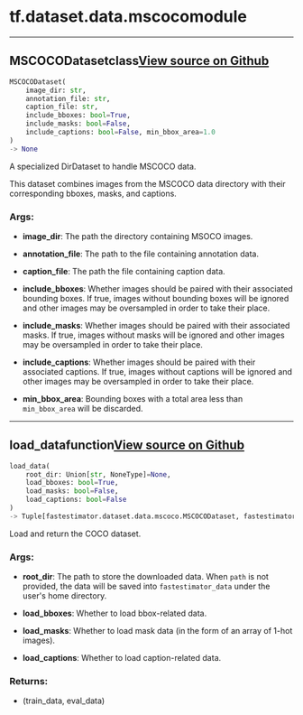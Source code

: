 # tf.dataset.data.mscoco<span class="tag">module</span>

---

## MSCOCODataset<span class="tag">class</span><a class="sourcelink" href=https://github.com/fastestimator/fastestimator/blob/r1.1/fastestimator/dataset/data/mscoco.py/#L34-L157>View source on Github</a>
```python
MSCOCODataset(
	image_dir: str,
	annotation_file: str,
	caption_file: str,
	include_bboxes: bool=True,
	include_masks: bool=False,
	include_captions: bool=False, min_bbox_area=1.0
)
-> None
```
A specialized DirDataset to handle MSCOCO data.

This dataset combines images from the MSCOCO data directory with their corresponding bboxes, masks, and captions.


<h3>Args:</h3>


* **image_dir**: The path the directory containing MSOCO images.

* **annotation_file**: The path to the file containing annotation data.

* **caption_file**: The path the file containing caption data.

* **include_bboxes**: Whether images should be paired with their associated bounding boxes. If true, images without bounding boxes will be ignored and other images may be oversampled in order to take their place.

* **include_masks**: Whether images should be paired with their associated masks. If true, images without masks will be ignored and other images may be oversampled in order to take their place.

* **include_captions**: Whether images should be paired with their associated captions. If true, images without captions will be ignored and other images may be oversampled in order to take their place.

* **min_bbox_area**: Bounding boxes with a total area less than `min_bbox_area` will be discarded.

---

## load_data<span class="tag">function</span><a class="sourcelink" href=https://github.com/fastestimator/fastestimator/blob/r1.1/fastestimator/dataset/data/mscoco.py/#L160-L220>View source on Github</a>
```python
load_data(
	root_dir: Union[str, NoneType]=None,
	load_bboxes: bool=True,
	load_masks: bool=False,
	load_captions: bool=False
)
-> Tuple[fastestimator.dataset.data.mscoco.MSCOCODataset, fastestimator.dataset.data.mscoco.MSCOCODataset]
```
Load and return the COCO dataset.


<h3>Args:</h3>


* **root_dir**: The path to store the downloaded data. When `path` is not provided, the data will be saved into `fastestimator_data` under the user's home directory.

* **load_bboxes**: Whether to load bbox-related data.

* **load_masks**: Whether to load mask data (in the form of an array of 1-hot images).

* **load_captions**: Whether to load caption-related data. 

<h3>Returns:</h3>

<ul class="return-block"><li>    (train_data, eval_data)</li></ul>

